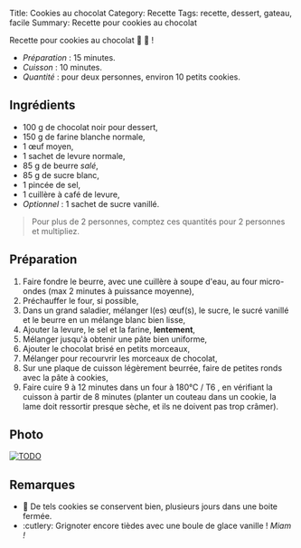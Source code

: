 Title: Cookies au chocolat
Category: Recette
Tags: recette, dessert, gateau, facile
Summary: Recette pour cookies au chocolat

Recette pour cookies au chocolat :cookie: :chocolate_bar: !

- *Préparation* : 15 minutes.
- *Cuisson* : 10 minutes.
- *Quantité* : pour deux personnes, environ 10 petits cookies.

## Ingrédients
- 100 g de chocolat noir pour dessert,
- 150 g de farine blanche normale,
- 1 œuf moyen,
- 1 sachet de levure normale,
- 85 g de beurre *salé*,
- 85 g de sucre blanc,
- 1 pincée de sel,
- 1 cuillère à café de levure,
- *Optionnel* : 1 sachet de sucre vanillé.

> Pour plus de 2 personnes, comptez ces quantités pour 2 personnes et multipliez.

## Préparation
1. Faire fondre le beurre, avec une cuillère à soupe d'eau, au four micro-ondes (max 2 minutes à puissance moyenne),
2. Préchauffer le four, si possible,
3. Dans un grand saladier, mélanger l(es) œuf(s), le sucre, le sucré vanillé et le beurre en un mélange blanc bien lisse,
4. Ajouter la levure, le sel et la farine, **lentement**,
5. Mélanger jusqu'à obtenir une pâte bien uniforme,
6. Ajouter le chocolat brisé en petits morceaux,
7. Mélanger pour recourvrir les morceaux de chocolat,
8. Sur une plaque de cuisson légèrement beurrée, faire de petites ronds avec la pâte à cookies,
9. Faire cuire 9 à 12 minutes dans un four à 180°C / T6 <i class="fa fa-thermometer-full" aria-hidden="true"></i>, en vérifiant la cuisson à partir de 8 minutes (planter un couteau dans un cookie, la lame doit ressortir presque sèche, et ils ne doivent pas trop crâmer).

## Photo
[![TODO]({filename}images/blank.png)](#)

## Remarques
- :cookie: De tels cookies se conservent bien, plusieurs jours dans une boite fermée.
- :cutlery: Grignoter encore tièdes avec une boule de glace vanille ! *Miam !*
